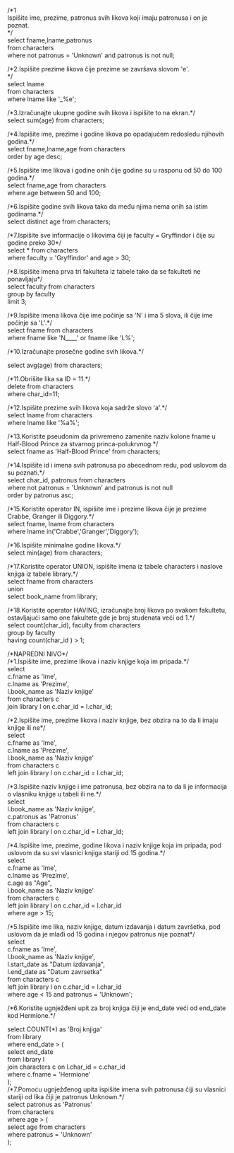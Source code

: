   
/\*1  
Ispišite ime, prezime, patronus svih likova koji imaju patronusa i on je poznat.  
\*/  
select fname,lname,patronus  
from characters  
where not patronus  \= 'Unknown' and patronus is not null;

/\*2.Ispišite prezime likova čije prezime se završava slovom 'e'.  
\*/  
select lname  
from characters  
where lname like '\_%e';

/\*3.Izračunajte ukupne godine svih likova i ispišite to na ekran.\*/  
select sum(age) from characters;

/\*4.Ispišite ime, prezime i godine likova po opadajućem redosledu njihovih godina.\*/  
select fname,lname,age from characters  
order by age desc;

/\*5.Ispišite ime likova i godine onih čije godine su u rasponu od 50 do 100 godina.\*/  
select fname,age from characters  
where age between 50 and 100;

/\*6.Ispišite godine svih likova tako da među njima nema onih sa istim godinama.\*/  
select distinct age from characters;

/\*7.Ispišite sve informacije o likovima čiji je faculty \= Gryffindor i čije su godine preko 30\*/  
select \* from characters  
where faculty \= 'Gryffindor' and age \> 30;

/\*8.Ispišite imena prva tri fakulteta iz tabele tako da se fakulteti ne ponavljaju\*/  
select faculty from characters  
group by faculty  
limit 3;

/\*9.Ispišite imena likova čije ime počinje sa 'N' i ima 5 slova, ili čije ime počinje sa 'L'.\*/  
select fname from characters  
where fname like 'N\_\_\_\_' or fname like 'L%';

/\*10.Izračunajte prosečne godine svih likova.\*/

select avg(age) from characters;

/\*11.Obrišite lika sa ID \= 11.\*/  
delete from characters  
where char\_id=11;

/\*12.Ispišite prezime svih likova koja sadrže slovo 'a'.\*/  
select lname from characters  
where lname like '%a%';

/\*13.Koristite pseudonim da privremeno zamenite naziv kolone fname u Half-Blood Prince za stvarnog princa-polukrvnog.\*/  
select fname as 'Half-Blood Prince' from characters;

/\*14.Ispišite id i imena svih patronusa po abecednom redu, pod uslovom da su poznati.\*/  
select char\_id, patronus from characters  
where not patronus  \= 'Unknown' and patronus is not null  
order by patronus asc;

/\*15.Koristite operator IN, ispišite ime i prezime likova čije je prezime Crabbe, Granger ili Diggory.\*/  
select fname, lname from characters  
where lname in('Crabbe','Granger','Diggory');

/\*16.Ispišite minimalne godine likova.\*/  
select min(age) from characters;

/\*17.Koristite operator UNION, ispišite imena iz tabele characters i naslove knjiga iz tabele library.\*/  
select fname from characters  
union   
select book\_name from library;

/\*18.Koristite operator HAVING, izračunajte broj likova po svakom fakultetu, ostavljajući samo one fakultete gde je broj studenata veći od 1.\*/  
select count(char\_id), faculty from characters  
group by faculty  
having count(char\_id ) \> 1;

/\*NAPREDNI NIVO\*/  
/\*1.Ispišite ime, prezime likova i naziv knjige koja im pripada.\*/  
select   
    c.fname as 'Ime',  
    c.lname as 'Prezime',  
    l.book\_name as 'Naziv knjige'  
from characters c  
join library l on c.char\_id \= l.char\_id;

/\*2.Ispišite ime, prezime likova i naziv knjige, bez obzira na to da li imaju knjige ili ne\*/  
select   
    c.fname as 'Ime',  
    c.lname as 'Prezime',  
    l.book\_name as 'Naziv knjige'  
from characters c  
left join library l on c.char\_id \= l.char\_id;

/\*3.Ispišite naziv knjige i ime patronusa, bez obzira na to da li je informacija o vlasniku knjige u tabeli ili ne.\*/  
select   
	l.book\_name as 'Naziv knjige',  
    c.patronus as 'Patronus'  
from characters c  
left join library l on c.char\_id \= l.char\_id;

/\*4.Ispišite ime, prezime, godine likova i naziv knjige koja im pripada, pod uslovom da su svi vlasnici knjiga stariji od 15 godina.\*/  
select   
    c.fname as 'Ime',  
    c.lname as 'Prezime',  
    c.age as "Age",  
    l.book\_name as 'Naziv knjige'  
from characters c  
left join library l on c.char\_id \= l.char\_id  
where age \> 15;

/\*5.Ispišite ime lika, naziv knjige, datum izdavanja i datum završetka, pod uslovom da je mlađi od 15 godina i njegov patronus nije poznat\*/  
select   
    c.fname as 'Ime',  
    l.book\_name as 'Naziv knjige',  
    l.start\_date as "Datum izdavanja",  
    l.end\_date as "Datum zavrsetka"  
from characters c  
left join library l on c.char\_id \= l.char\_id  
where age \< 15 and patronus \= 'Unknown';

/\*6.Koristite ugnježđeni upit za broj knjiga čiji je end\_date veći od end\_date kod Hermione.\*/

select COUNT(\*) as 'Broj knjiga'  
from library  
where end\_date \> (  
    select end\_date  
    from library l  
    join characters c on l.char\_id \= c.char\_id  
    where c.fname \= 'Hermione'  
);  
/\*7.Pomoću ugnježđenog upita ispišite imena svih patronusa čiji su vlasnici stariji od lika čiji je patronus Unknown.\*/  
select patronus as 'Patronus'  
from characters  
where age \> (  
select age from characters  
where patronus \= 'Unknown'  
);  
